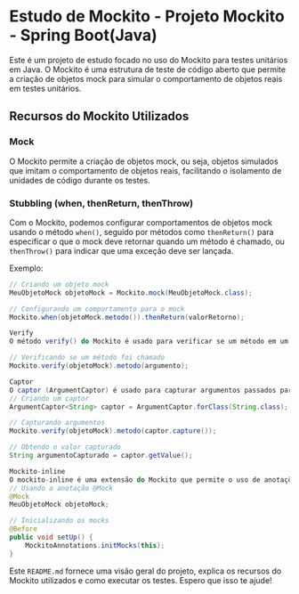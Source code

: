 # Estudo de Mockito - Projeto Mockito - Spring Boot(Java)

Este é um projeto de estudo focado no uso do Mockito para testes unitários em Java. O Mockito é uma estrutura de teste de código aberto que permite a criação de objetos mock para simular o comportamento de objetos reais em testes unitários.

## Recursos do Mockito Utilizados

### Mock

O Mockito permite a criação de objetos mock, ou seja, objetos simulados que imitam o comportamento de objetos reais, facilitando o isolamento de unidades de código durante os testes.

### Stubbling (when, thenReturn, thenThrow)

Com o Mockito, podemos configurar comportamentos de objetos mock usando o método `when()`, seguido por métodos como `thenReturn()` para especificar o que o mock deve retornar quando um método é chamado, ou `thenThrow()` para indicar que uma exceção deve ser lançada.

Exemplo:

```java
// Criando um objeto mock
MeuObjetoMock objetoMock = Mockito.mock(MeuObjetoMock.class);

// Configurando um comportamento para o mock
Mockito.when(objetoMock.metodo()).thenReturn(valorRetorno);

Verify
O método verify() do Mockito é usado para verificar se um método em um objeto mock foi chamado com os argumentos corretos durante o teste

// Verificando se um método foi chamado
Mockito.verify(objetoMock).metodo(argumento);

Captor
O captor (ArgumentCaptor) é usado para capturar argumentos passados para métodos de objetos mock durante os testes, permitindo a verificação desses argumentos.
// Criando um captor
ArgumentCaptor<String> captor = ArgumentCaptor.forClass(String.class);

// Capturando argumentos
Mockito.verify(objetoMock).metodo(captor.capture());

// Obtendo o valor capturado
String argumentoCapturado = captor.getValue();

Mockito-inline
O mockito-inline é uma extensão do Mockito que permite o uso de anotações @Mock, @Spy, @Captor diretamente no código de teste sem a necessidade de inicialização manual.
// Usando a anotação @Mock
@Mock
MeuObjetoMock objetoMock;

// Inicializando os mocks
@Before
public void setUp() {
    MockitoAnnotations.initMocks(this);
}
```
Este `README.md` fornece uma visão geral do projeto, explica os recursos do Mockito utilizados e como executar os testes. Espero que isso te ajude!
